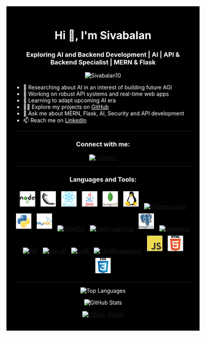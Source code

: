 <div style="background-color: #000; color: #fff; padding: 20px;">

<h1 align="center">Hi 👋, I'm Sivabalan</h1>
<h3 align="center">Exploring AI and Backend Development | AI | API & Backend Specialist | MERN & Flask</h3>

<p align="center">
  <img src="https://komarev.com/ghpvc/?username=Sivabalan10&label=Profile%20views&color=0e75b6&style=flat" alt="Sivabalan10" />
</p>

<ul>
<li>🤖 Researching about AI in an interest of building future AGI</li>
  <li>🔭 Working on robust API systems and real-time web apps</li>
  <li>🌱 Learning to adapt upcoming AI era</li>
  <li>👨‍💻 Explore my projects on <a href="https://github.com/Sivabalan10?tab=repositories" style="color: #fff;">GitHub</a></li>
  <li>💬 Ask me about MERN, Flask, AI, Security and API development</li>
  <li>📫 Reach me on <a href="https://in.linkedin.com/in/sivabalan10" style="color: #fff;">LinkedIn</a></li>
</ul>
<hr>
<h3 align="center">Connect with me:</h3>
<p align="center">
  <a href="https://www.linkedin.com/in/sivabalan10" target="_blank">
    <img src="https://raw.githubusercontent.com/rahuldkjain/github-profile-readme-generator/master/src/images/icons/Social/linked-in-alt.svg" alt="LinkedIn" height="30" />
  </a>
</p>
<hr>
<h3 align="center">Languages and Tools:</h3>
<p align="center">
  <a href="#"><img src="https://raw.githubusercontent.com/devicons/devicon/master/icons/nodejs/nodejs-original-wordmark.svg" title="Node.js" alt="Node.js" width="40" style="margin: 5px;" /></a>
  <a href="#"><img src="https://raw.githubusercontent.com/devicons/devicon/master/icons/flask/flask-original.svg" title="Flask" alt="Flask" width="40" style="margin: 5px;" /></a>
  <a href="#"><img src="https://raw.githubusercontent.com/devicons/devicon/master/icons/react/react-original-wordmark.svg" title="React" alt="React" width="40" style="margin: 5px;" /></a>
  <a href="#"><img src="https://raw.githubusercontent.com/devicons/devicon/master/icons/java/java-original-wordmark.svg" title="Java" alt="Java" width="40" style="margin: 5px;" /></a>
  <a href="#"><img src="https://raw.githubusercontent.com/devicons/devicon/master/icons/mongodb/mongodb-original-wordmark.svg" title="MongoDB" alt="MongoDB" width="40" style="margin: 5px;" /></a>
  <a href="#"><img src="https://raw.githubusercontent.com/devicons/devicon/master/icons/linux/linux-original.svg" title="Linux" alt="Linux" width="40" style="margin: 5px;" /></a>
  <a href="#"><img src="https://img.icons8.com/fluency-systems-filled/48/ffffff/security-checked.png" title="Cybersecurity" alt="Cybersecurity" width="40" style="margin: 5px;" /></a>
  <a href="#"><img src="https://raw.githubusercontent.com/devicons/devicon/master/icons/python/python-original.svg" title="Python" alt="Python" width="40" style="margin: 5px;" /></a>
  <a href="#"><img src="https://raw.githubusercontent.com/devicons/devicon/master/icons/mysql/mysql-original-wordmark.svg" title="SQL" alt="SQL" width="40" style="margin: 5px;" /></a>
  <a href="#"><img src="https://www.vectorlogo.zone/logos/opencv/opencv-icon.svg" title="OpenCV" alt="OpenCV" width="40" style="margin: 5px;" /></a>
  <a href="#"><img src="https://www.vectorlogo.zone/logos/tensorflow/tensorflow-icon.svg" title="Deep Learning" alt="Deep Learning" width="40" style="margin: 5px;" /></a>
  <a href="#"><img src="https://raw.githubusercontent.com/devicons/devicon/master/icons/postgresql/postgresql-original-wordmark.svg" title="PostgreSQL" alt="PostgreSQL" width="40" style="margin: 5px;" /></a>
  <a href="#"><img src="https://img.icons8.com/ios-filled/50/ffffff/network.png" title="Networks" alt="Networks" width="40" style="margin: 5px;" /></a>
  <a href="#"><img src="https://img.icons8.com/ios-filled/50/ffffff/api-settings.png" title="API" alt="API" width="40" style="margin: 5px;" /></a>
  <a href="#"><img src="https://img.icons8.com/ios-filled/50/ffffff/ai.png" title="Gen AI" alt="Gen AI" width="40" style="margin: 5px;" /></a>
  <a href="#"><img src="https://img.icons8.com/ios-filled/50/ffffff/chat.png" title="LLM" alt="LLM" width="40" style="margin: 5px;" /></a>
  <a href="#"><img src="https://img.icons8.com/ios-filled/50/ffffff/database.png" title="DB Management" alt="DB Management" width="40" style="margin: 5px;" /></a>
  <a href="#"><img src="https://raw.githubusercontent.com/devicons/devicon/master/icons/javascript/javascript-original.svg" title="JavaScript" alt="JavaScript" width="40" style="margin: 5px;" /></a>
  <a href="#"><img src="https://raw.githubusercontent.com/devicons/devicon/master/icons/html5/html5-original-wordmark.svg" title="HTML5" alt="HTML5" width="40" style="margin: 5px;" /></a>
  <a href="#"><img src="https://raw.githubusercontent.com/devicons/devicon/master/icons/css3/css3-original-wordmark.svg" title="CSS3" alt="CSS3" width="40" style="margin: 5px;" /></a>
</p>
<hr>
<p align="center">
  <img src="https://github-readme-stats.vercel.app/api/top-langs?username=Sivabalan10&show_icons=true&locale=en&layout=compact" alt="Top Languages" />
</p>
<p align="center">
  <img src="https://github-readme-stats.vercel.app/api?username=Sivabalan10&show_icons=true&locale=en" alt="GitHub Stats" />
</p>
<p align="center">
 <a href="https://git.io/streak-stats"><img src="https://github-readme-streak-stats.herokuapp.com?user=Sivabalan10" alt="GitHub Streak" /></a>
</p>
</div>
